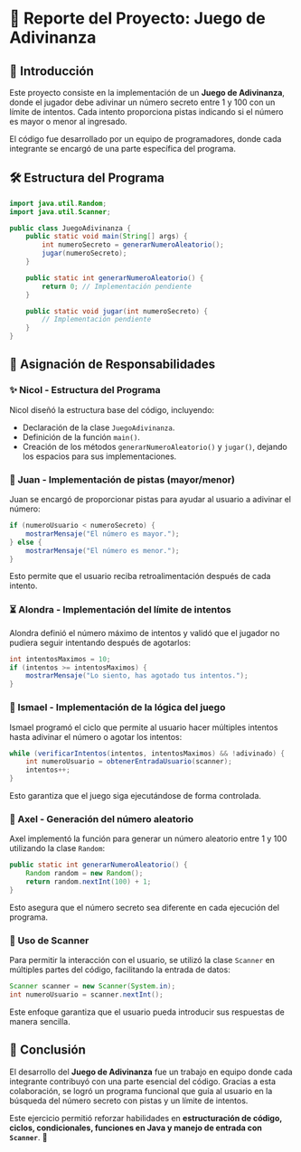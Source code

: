 # 📌 Reporte del Proyecto: Juego de Adivinanza

## 📖 Introducción
Este proyecto consiste en la implementación de un **Juego de Adivinanza**, donde el jugador debe adivinar un número secreto entre 1 y 100 con un límite de intentos. Cada intento proporciona pistas indicando si el número es mayor o menor al ingresado. 

El código fue desarrollado por un equipo de programadores, donde cada integrante se encargó de una parte específica del programa.

## 🛠️ Estructura del Programa

```java
import java.util.Random;
import java.util.Scanner;

public class JuegoAdivinanza {
    public static void main(String[] args) {
        int numeroSecreto = generarNumeroAleatorio();
        jugar(numeroSecreto);
    }

    public static int generarNumeroAleatorio() {
        return 0; // Implementación pendiente
    }

    public static void jugar(int numeroSecreto) {
        // Implementación pendiente
    }
}
```

## 👤 Asignación de Responsabilidades

### ✨ Nicol - Estructura del Programa
Nicol diseñó la estructura base del código, incluyendo:
- Declaración de la clase `JuegoAdivinanza`.
- Definición de la función `main()`.
- Creación de los métodos `generarNumeroAleatorio()` y `jugar()`, dejando los espacios para sus implementaciones.

### 🔢 Juan - Implementación de pistas (mayor/menor)
Juan se encargó de proporcionar pistas para ayudar al usuario a adivinar el número:
```java
if (numeroUsuario < numeroSecreto) {
    mostrarMensaje("El número es mayor.");
} else {
    mostrarMensaje("El número es menor.");
}
```
Esto permite que el usuario reciba retroalimentación después de cada intento.

### ⏳ Alondra - Implementación del límite de intentos
Alondra definió el número máximo de intentos y validó que el jugador no pudiera seguir intentando después de agotarlos:
```java
int intentosMaximos = 10;
if (intentos >= intentosMaximos) {
    mostrarMensaje("Lo siento, has agotado tus intentos.");
}
```

### 🔄 Ismael - Implementación de la lógica del juego
Ismael programó el ciclo que permite al usuario hacer múltiples intentos hasta adivinar el número o agotar los intentos:
```java
while (verificarIntentos(intentos, intentosMaximos) && !adivinado) {
    int numeroUsuario = obtenerEntradaUsuario(scanner);
    intentos++;
}
```
Esto garantiza que el juego siga ejecutándose de forma controlada.

### 🎲 Axel - Generación del número aleatorio
Axel implementó la función para generar un número aleatorio entre 1 y 100 utilizando la clase `Random`:
```java
public static int generarNumeroAleatorio() {
    Random random = new Random();
    return random.nextInt(100) + 1;
}
```
Esto asegura que el número secreto sea diferente en cada ejecución del programa.

### 📝 Uso de Scanner
Para permitir la interacción con el usuario, se utilizó la clase `Scanner` en múltiples partes del código, facilitando la entrada de datos:
```java
Scanner scanner = new Scanner(System.in);
int numeroUsuario = scanner.nextInt();
```
Este enfoque garantiza que el usuario pueda introducir sus respuestas de manera sencilla.

## 📌 Conclusión
El desarrollo del **Juego de Adivinanza** fue un trabajo en equipo donde cada integrante contribuyó con una parte esencial del código. Gracias a esta colaboración, se logró un programa funcional que guía al usuario en la búsqueda del número secreto con pistas y un límite de intentos. 

Este ejercicio permitió reforzar habilidades en **estructuración de código, ciclos, condicionales, funciones en Java y manejo de entrada con `Scanner`**. 🎯
